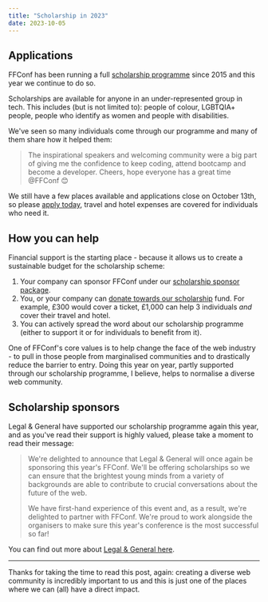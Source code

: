 ```yaml
---
title: "Scholarship in 2023"
date: 2023-10-05
---
```


## Applications

FFConf has been running a full [scholarship programme](https://ffconf.org/scholarship/) since 2015 and this year we continue to do so.

Scholarships are available for anyone in an under-represented group in tech. This includes (but is not limited to): people of colour, LGBTQIA+ people, people who identify as women and people with disabilities.

We've seen so many individuals come through our programme and many of them share how it helped them:

> The inspirational speakers and welcoming community were a big part of giving me the confidence to keep coding, attend bootcamp and become a developer. Cheers, hope everyone has a great time @FFConf 😊

We still have a few places available and applications close on October 13th, so please [apply today](https://ffconf.org/scholarship/), travel and hotel expenses are covered for individuals who need it.

## How you can help

Financial support is the starting place - because it allows us to create a sustainable budget for the scholarship scheme:

1. Your company can sponsor FFConf under our [scholarship sponsor package](mailto:events@leftlogic.com?subject=Request%20for%20sponsor%20pack%20%5B2023%5D).
2. You, or your company can [donate towards our scholarship](https://ffconf.org/tickets) fund. For example, £300 would cover a ticket, £1,000 can help 3 individuals *and* cover their travel and hotel.
3. You can actively spread the word about our scholarship programme (either to support it or for individuals to benefit from it).

One of FFConf's core values is to help change the face of the web industry - to pull in those people from marginalised communities and to drastically reduce the barrier to entry. Doing this year on year, partly supported through our scholarship programme, I believe, helps to normalise a diverse web community.

## Scholarship sponsors

Legal & General have supported our scholarship programme again this year, and as you've read their support is highly valued, please take a moment to read their message:

> We're delighted to announce that Legal & General will once again be sponsoring this year's FFConf. We'll be offering scholarships so we can ensure that the brightest young minds from a variety of backgrounds are able to contribute to crucial conversations about the future of the web.
>
> We have first-hand experience of this event and, as a result, we're delighted to partner with FFConf. We're proud to work alongside the organisers to make sure this year's conference is the most successful so far!

You can find out more about [Legal & General here](https://www.legalandgeneral.com/careers/legal-and-general-life/).

---

Thanks for taking the time to read this post, again: creating a diverse web community is incredibly important to us and this is just one of the places where we can (all) have a direct impact.
